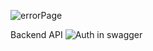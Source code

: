 ![errorPage](https://user-images.githubusercontent.com/92291258/208841550-afa508ee-38b7-486e-9122-f76e9877278c.png)

Backend API
![Auth in swagger](https://user-images.githubusercontent.com/92164758/208871461-11c4c848-9160-493b-9761-529923c62c25.png)

